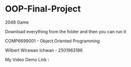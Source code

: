 # OOP-Final-Project

2048 Game

Download everything from the folder and then you can run it

COMP6699001 - Object Oriented Programming

Wilbert Wirawan Ichwan - 2501963186

My Video Demo Link :
